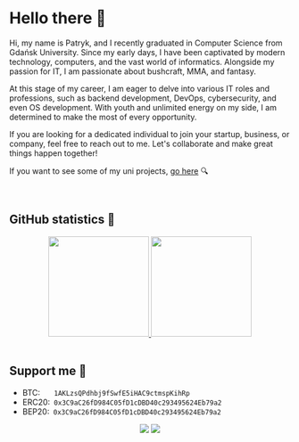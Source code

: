 # Hello there 👋

Hi, my name is Patryk, and I recently graduated in Computer Science from Gdańsk University. Since my early days, I have been captivated by modern technology, computers, and the vast world of informatics. Alongside my passion for IT, I am passionate about bushcraft, MMA, and fantasy.

At this stage of my career, I am eager to delve into various IT roles and professions, such as backend development, DevOps, cybersecurity, and even OS development. With youth and unlimited energy on my side, I am determined to make the most of every opportunity.

If you are looking for a dedicated individual to join your startup, business, or company, feel free to reach out to me. Let's collaborate and make great things happen together!

If you want to see some of my uni projects, [go here](https://github.com/Azalurg-Uni-Projects) 🔍

</br>

## GitHub statistics 💯

<div align="center">
  <a href="https://github.com/Azalurg">
  <img height="180em" src="https://github-readme-stats.vercel.app/api?username=Azalurg&show_icons=true&theme=github_dark&include_all_commits=true&count_private=true"/>
  <img height="180em" src="https://github-readme-stats.vercel.app/api/top-langs/?username=Azalurg&layout=compact&langs_count=8&theme=github_dark"/></a>
</div>

</br>

## Support me 💸

- BTC:&emsp;&ensp;&nbsp;`1AKLzsQPdhbj9fSwfE5iHAC9ctmspKihRp`
- ERC20:&ensp;`0x3C9aC26fD984C05fD1cDBD40c293495624Eb79a2`
- BEP20:&ensp;`0x3C9aC26fD984C05fD1cDBD40c293495624Eb79a2`

<div align="center">
  <img hight="180em" src="https://github.com/Azalurg/Azalurg/blob/output/github-contribution-grid-snake.svg">
  <img hight="180em" src="https://github-profile-trophy.vercel.app/?username=azalurg&theme=darkhub&no-frame=true&margin-w=20&title=Stars,Followers,Commits,Issues,MultiLanguage,Repositories">
</div>
